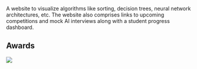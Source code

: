 A website to visualize algorithms like sorting, decision trees, neural network architectures, etc. The website also comprises links to upcoming competitions and mock AI interviews along with a student progress dashboard.
<h2>Awards</h2>
<img src="https://i.imgur.com/eA1lcnC.jpg" />

